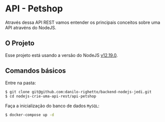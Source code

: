 # API - Petshop

Através dessa API REST vamos entender os principais conceitos sobre uma API atravéns do NodeJS.

## O Projeto

Esse projeto está usando a versão do NodeJS [v12.19.0](https://nodejs.org/uk/blog/release/v12.19.0/).

## Comandos básicos

Entre na pasta:

```sh
$ git clone git@github.com:danilo-righetto/backend-nodejs-jedi.git
$ cd nodejs-crie-uma-api-rest/api-petshop
```

Faça a inicialização do banco de dados `MySQL`:

```sh
$ docker-compose up -d
```